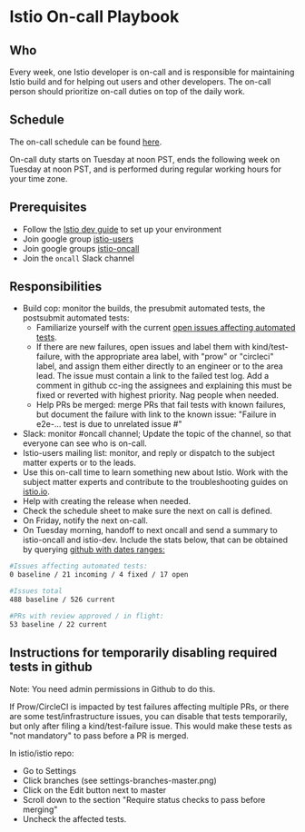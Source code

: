 # Istio On-call Playbook

## Who
Every week, one Istio developer is on-call and is responsible for maintaining Istio build and for helping out users and other developers. The on-call person should prioritize on-call duties on top of the daily work.

## Schedule
The on-call schedule can be found [here](https://docs.google.com/spreadsheets/d/1FaHwPpad3F3hva2suJweNeTnocjKtLnbgLkyMRPzgUY/edit#gid=1475801904).

On-call duty starts on Tuesday at noon PST, ends the following week on Tuesday at noon PST, and is performed during regular working hours for your time zone.

## Prerequisites
* Follow the [Istio dev guide](https://github.com/istio/istio/blob/master/DEV-GUIDE.md) to set up your environment
* Join google group [istio-users](https://groups.google.com/forum/#!forum/istio-users)
* Join google groups [istio-oncall](https://groups.google.com/forum/#!forum/istio-oncall)
* Join the `oncall` Slack channel

## Responsibilities
* Build cop: monitor the builds, the presubmit automated tests, the postsubmit automated tests:
  * Familiarize yourself with the current [open issues affecting automated tests](https://github.com/istio/istio/issues?q=is%3Aopen+is%3Aissue+label%3Akind%2Ftest-failure).
  * If there are new failures, open issues and label them with kind/test-failure, with the appropriate area label, with "prow" or "circleci" label,
  and assign them either directly to an engineer or to the area lead.
  The issue must contain a link to the failed test log.
  Add a comment in github cc-ing the assignees and explaining this must be fixed or reverted with highest priority. Nag people when needed.
  * Help PRs be merged: merge PRs that fail tests with known failures, but document the failure with link to the known issue: "Failure in e2e-... test is due to unrelated issue #"
* Slack: monitor #oncall channel; Update the topic of the channel, so that everyone can see who is on-call.
* Istio-users mailing list: monitor, and reply or dispatch to the subject matter experts or to the leads.
* Use this on-call time to learn something new about Istio. Work with the subject matter experts and contribute to the troubleshooting guides on [istio.io](https://istio.io/help/troubleshooting.html).
* Help with creating the release when needed.
* Check the schedule sheet to make sure the next on call is defined.
* On Friday, notify the next on-call.
* On Tuesday morning, handoff to next oncall and send a summary to istio-oncall and istio-dev. Include the stats below, that can be obtained by querying [github with dates ranges:](https://help.github.com/articles/searching-issues-and-pull-requests/)

```bash
#Issues affecting automated tests:
0 baseline / 21 incoming / 4 fixed / 17 open

#Issues total
488 baseline / 526 current

#PRs with review approved / in flight:
53 baseline / 22 current
```

## Instructions for temporarily disabling required tests in github

Note: You need admin permissions in Github to do this.

If Prow/CircleCI is impacted by test failures affecting multiple PRs, or there are some test/infrastructure issues,
you can disable that tests temporarily, but only after filing a kind/test-failure issue.
This would make these tests as "not mandatory" to pass before a PR is merged.

In istio/istio repo:
* Go to Settings
* Click branches (see settings-branches-master.png)
* Click on the Edit button next to master
* Scroll down to the section "Require status checks to pass before merging"
* Uncheck the affected tests.



